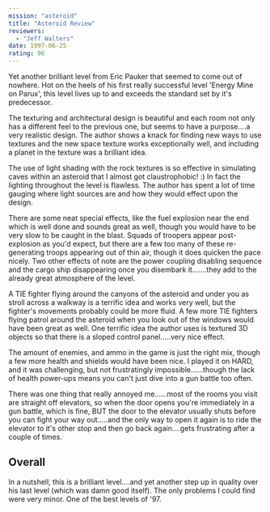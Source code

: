 ```yaml
---
mission: "asteroid"
title: "Asteroid Review"
reviewers: 
  - "Jeff Walters"
date: 1997-06-25
rating: 96
---
```


Yet another brilliant level from Eric Pauker that seemed to come out of nowhere. Hot on the heels of his first really successful level 'Energy Mine on Parux', this level lives up to and exceeds the standard set by it's predecessor.

The texturing and architectural design is beautiful and each room not only has a different feel to the previous one, but seems to have a purpose....a very realistic design. The author shows a knack for finding new ways to use textures and the new space texture works exceptionally well, and including a planet in the texture was a brilliant idea.

The use of light shading with the rock textures is so effective in simulating caves within an asteroid that I almost got claustrophobic! :) In fact the lighting throughout the level is flawless. The author has spent a lot of time gauging where light sources are and how they would effect upon the design.

There are some neat special effects, like the fuel explosion near the end which is well done and sounds great as well, though you would have to be very slow to be caught in the blast. Squads of troopers appear post-explosion as you'd expect, but there are a few too many of these re-generating troops appearing out of thin air, though it does quicken the pace nicely. Two other effects of note are the power coupling disabling sequence and the cargo ship disappearing once you disembark it.......they add to the already great atmosphere of the level.

A TIE fighter flying around the canyons of the asteroid and under you as stroll across a walkway is a terrific idea and works very well, but the fighter's movements probably could be more fluid. A few more TIE fighters flying patrol around the asteroid when you look out of the windows would have been great as well. One terrific idea the author uses is textured 3D objects so that there is a sloped control panel.....very nice effect.

The amount of enemies, and ammo in the game is just the right mix, though a few more health and shields would have been nice. I played it on HARD, and it was challenging, but not frustratingly impossible......though the lack of health power-ups means you can't just dive into a gun battle too often.

There was one thing that really annoyed me......most of the rooms you visit are straight off elevators, so when the door opens you're immediately in a gun battle, which is fine, BUT the door to the elevator usually shuts before you can fight your way out.....and the only way to open it again is to ride the elevator to it's other stop and then go back again....gets frustrating after a couple of times.

## Overall

In a nutshell, this is a brilliant level....and yet another step up in quality over his last level (which was damn good itself). The only problems I could find were very minor. One of the best levels of '97.